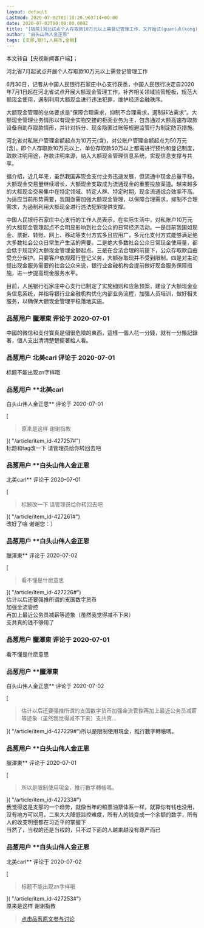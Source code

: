 ```yaml
---
layout: default
Lastmod: 2020-07-02T01:18:20.963714+00:00
date: 2020-07-02T00:00:00.000Z
title: "[钱荒]河北试点个人存取款10万元以上需登记管理工作，又开始试(guan)点(kong)啦"
author: "白头山伟人金正恩"
tags: [支那,银行,人民币,金融]
---
```


本文转自【央视新闻客户端】；  
  
河北省7月起试点开展个人存取款10万元以上需登记管理工作  
  
6月30日，记者从中国人民银行石家庄中心支行获悉，中国人民银行决定自2020年7月1日起在河北省试点开展大额现金管理工作，补齐相关领域监管短板，规范大额现金使用，遏制利用大额现金进行违法犯罪，维护经济金融秩序。  
  
大额现金管理的总体要求是“保障合理需求，抑制不合理需求，遏制非法需求”。大额现金管理业务情形以有现金实物交接的柜面业务为主，包含通过大额高速存取款设备自助存取款情形，并针对拆分、现金隐匿过账等规避监管行为制定防范措施。  
  
河北省对私账户管理金额起点为10万元(含)，对公账户管理金额起点为50万元(含)。即个人存取款10万元以上、单位存取款50万以上都需进行预约和登记制度，取款注明用途，存款注明来源，纳入大额现金管理信息系统，实现信息支撑与共享。  
  
据介绍，近几年来，虽然我国非现金支付业务迅速发展，但流通中现金总量平稳，大额现金交易量继续增长，大额现金支取成为流通现金的重要投放渠道。越来越多的大额现金交易集中在特定领域、特定人群、特定时期，现金流通综合效率不高。为适应当前形势需要，我国亟需加强大额现金管理，以保障合理需求，抑制不合理需求，为遏制利用大额现金进行违法犯罪提供支撑。  
  
中国人民银行石家庄中心支行的工作人员表示，在实际生活中，对私账户10万元的大额现金管理起点不会明显影响到社会公众的日常经济活动。一是目前我国如现金、票据、转账、网上、移动等支付方式多且应用广，多元化支付方式能够满足绝大多数社会公众日常生产生活的需要。二是绝大多数社会公众日常现金使用量，都会低于规定的大额现金管理金额起点。三是在合法合理的前提下，公众存取款自由受充分保护。只要客户依规履行登记义务，大额存取现并不受到限制。四是对主动提出现金服务需要的社会公众来说，银行业金融机构会提前做好现金服务保障措施，进一步提高现金服务水平。  
  
目前，人民银行石家庄中心支行已制定了实施细则和应急预案，建设了大额现金业务信息系统，并指导银行业金融机构优化内部业务流程，加强人员培训，做好相关服务，以确保大额现金管理平稳落地实施。

            
### 品葱用户 **臘澤東** 评论于 2020-07-01
        
中國的微信和支付寶真是個很危險的東西，這樣一個人花一分錢，就有一分賬記錄著，個人支出清清楚楚擺著給人看。
        


            
### 品葱用户 **北美carl** 评论于 2020-07-01
        
标题不能出现zn字样哦
        


            
### 品葱用户 **北美carl 
白头山伟人金正恩** 评论于 2020-07-01
        
[

> 原来是这样 谢谢指教

]( "/article/item_id-427257#")  
标题和tag改一下 请管理员给你转回去吧
        


            
### 品葱用户 **白头山伟人金正恩 
北美carl** 评论于 2020-07-01
        
[

> 标题改一下 请管理员给你转回去吧

]( "/article/item_id-427261#")  
改好了哈 谢谢您：）
        


            
### 品葱用户 **白头山伟人金正恩 
臘澤東** 评论于 2020-07-02
        
[

> 看不懂是什麽意思

]( "/article/item_id-427226#")  
估计以后还要强推所谓的支国数字货币  
加强金流管控  
再加上最近公务员减薪等迹象（虽然我觉得减不下来）  
支共真的钱不够用了
        


            
### 品葱用户 **臘澤東** 评论于 2020-07-01
        
看不懂是什麽意思
        


            
### 品葱用户 **臘澤東 
白头山伟人金正恩** 评论于 2020-07-02
        
[

> 估计以后还要强推所谓的支国数字货币加强金流管控再加上最近公务员减薪等迹象（虽然我觉得减不下来）支共真...

]( "/article/item_id-427229#")所以是限制使用現金，推行數字轉帳嗎。
        


            
### 品葱用户 **白头山伟人金正恩 
臘澤東** 评论于 2020-07-01
        
[

> 所以是限制使用現金，推行數字轉帳嗎。

]( "/article/item_id-427233#")  
我觉得这是支那的一个趋势，就像当年的粮票油票体系一样，就算你有钱也没用，没有地方可以用，二来大大降低监控难度，所有人的钱变成一个余额的数字，所有人的收支明细都在习近平的掌握下  
当然了，当权的还是当权的，只不过下面的人越来越没有尊严而已
        


            
### 品葱用户 **白头山伟人金正恩 
北美carl** 评论于 2020-07-02
        
[

> 标题不能出现zn字样哦

]( "/article/item_id-427253#")  
原来是这样 谢谢指教
        






> [点击品葱原文参与讨论](https://pincong.rocks/article/id-21042__sort_key-agree_count__sort-DESC?warning)


